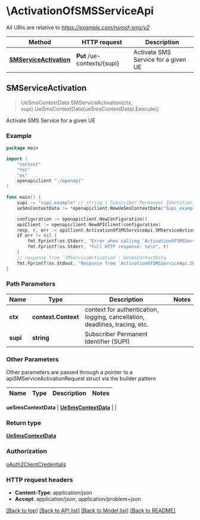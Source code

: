 # \ActivationOfSMSServiceApi

All URIs are relative to *https://example.com/nsmsf-sms/v2*

Method | HTTP request | Description
------------- | ------------- | -------------
[**SMServiceActivation**](ActivationOfSMSServiceApi.md#SMServiceActivation) | **Put** /ue-contexts/{supi} | Activate SMS Service for a given UE



## SMServiceActivation

> UeSmsContextData SMServiceActivation(ctx, supi).UeSmsContextData(ueSmsContextData).Execute()

Activate SMS Service for a given UE

### Example

```go
package main

import (
    "context"
    "fmt"
    "os"
    openapiclient "./openapi"
)

func main() {
    supi := "supi_example" // string | Subscriber Permanent Identifier (SUPI)
    ueSmsContextData := *openapiclient.NewUeSmsContextData("Supi_example", "AmfId_example", openapiclient.AccessType("3GPP_ACCESS")) // UeSmsContextData | 

    configuration := openapiclient.NewConfiguration()
    apiClient := openapiclient.NewAPIClient(configuration)
    resp, r, err := apiClient.ActivationOfSMSServiceApi.SMServiceActivation(context.Background(), supi).UeSmsContextData(ueSmsContextData).Execute()
    if err != nil {
        fmt.Fprintf(os.Stderr, "Error when calling `ActivationOfSMSServiceApi.SMServiceActivation``: %v\n", err)
        fmt.Fprintf(os.Stderr, "Full HTTP response: %v\n", r)
    }
    // response from `SMServiceActivation`: UeSmsContextData
    fmt.Fprintf(os.Stdout, "Response from `ActivationOfSMSServiceApi.SMServiceActivation`: %v\n", resp)
}
```

### Path Parameters


Name | Type | Description  | Notes
------------- | ------------- | ------------- | -------------
**ctx** | **context.Context** | context for authentication, logging, cancellation, deadlines, tracing, etc.
**supi** | **string** | Subscriber Permanent Identifier (SUPI) | 

### Other Parameters

Other parameters are passed through a pointer to a apiSMServiceActivationRequest struct via the builder pattern


Name | Type | Description  | Notes
------------- | ------------- | ------------- | -------------

 **ueSmsContextData** | [**UeSmsContextData**](UeSmsContextData.md) |  | 

### Return type

[**UeSmsContextData**](UeSmsContextData.md)

### Authorization

[oAuth2ClientCredentials](../README.md#oAuth2ClientCredentials)

### HTTP request headers

- **Content-Type**: application/json
- **Accept**: application/json, application/problem+json

[[Back to top]](#) [[Back to API list]](../README.md#documentation-for-api-endpoints)
[[Back to Model list]](../README.md#documentation-for-models)
[[Back to README]](../README.md)

